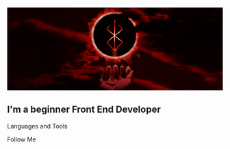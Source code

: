 ![Header](https://github.com/foreveryourkris/foreveryourkris/blob/main/assets/eclips.png)

## I'm a beginner Front End Developer

Languages and Tools

Follow Me